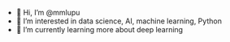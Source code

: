 - 👋 Hi, I’m @mmlupu
- 👀 I’m interested in data science, AI, machine learning, Python
- 🌱 I’m currently learning more about deep learning

<!---
mmlupu/mmlupu is a ✨ special ✨ repository because its `README.md` (this file) appears on your GitHub profile.
You can click the Preview link to take a look at your changes.
--->
